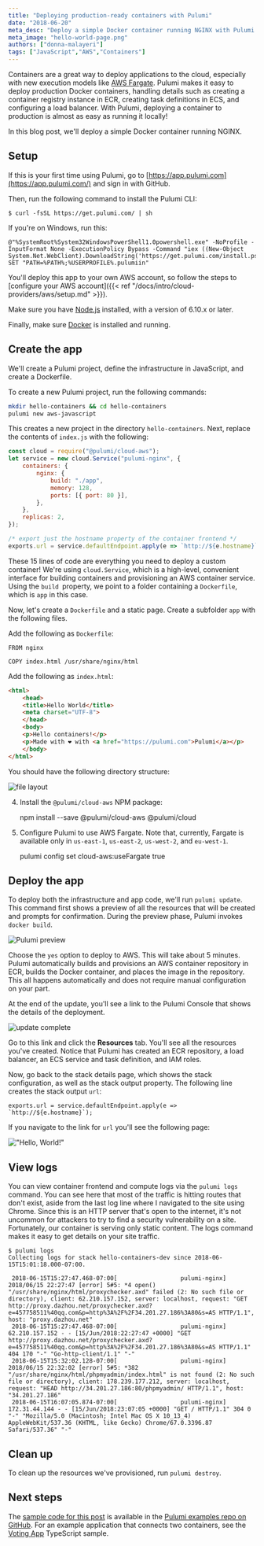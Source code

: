 ```yaml
---
title: "Deploying production-ready containers with Pulumi"
date: "2018-06-20"
meta_desc: "Deploy a simple Docker container running NGINX with Pulumi. This blog covers creating a container registry instance in ECR, creating task definitions in ECS, and configuring a load balancer."
meta_image: "hello-world-page.png"
authors: ["donna-malayeri"]
tags: ["JavaScript","AWS","Containers"]
---
```


Containers are a great way to deploy applications to the cloud,
especially with new execution models like [AWS
Fargate](https://aws.amazon.com/fargate/). Pulumi makes it easy to
deploy production Docker containers, handling details such as creating a
container registry instance in ECR, creating task definitions in ECS,
and configuring a load balancer. With Pulumi, deploying a container to
production is almost as easy as running it locally!

In this blog post, we'll deploy a simple Docker container running
NGINX.

## Setup

If this is your first time using Pulumi, go to
[https://app.pulumi.com](https://app.pulumi.com/) and sign in with
GitHub.

Then, run the following command to install the Pulumi CLI:

    $ curl -fsSL https://get.pulumi.com/ | sh

If you're on Windows, run this:

    @"%SystemRoot%System32WindowsPowerShell1.0powershell.exe" -NoProfile -InputFormat None -ExecutionPolicy Bypass -Command "iex ((New-Object System.Net.WebClient).DownloadString('https://get.pulumi.com/install.ps1'))"
    SET "PATH=%PATH%;%USERPROFILE%.pulumiin"

You'll deploy this app to your own AWS account, so follow the steps to
[configure your AWS account]({{< ref "/docs/intro/cloud-providers/aws/setup.md" >}}).

Make sure you have [Node.js](https://nodejs.org/en/download/) installed,
with a version of 6.10.x or later.

Finally, make sure [Docker](https://docs.docker.com/install/) is
installed and running.

## Create the app

We'll create a Pulumi project, define the infrastructure in JavaScript,
and create a Dockerfile.

To create a new Pulumi project, run the following commands:

```bash
mkdir hello-containers && cd hello-containers
pulumi new aws-javascript
```

This creates a new project in the directory `hello-containers`. Next, replace the contents of `index.js` with the following:

```javascript
const cloud = require("@pulumi/cloud-aws");
let service = new cloud.Service("pulumi-nginx", {
    containers: {
        nginx: {
            build: "./app",
            memory: 128,
            ports: [{ port: 80 }],
        },
    },
    replicas: 2,
});

/* export just the hostname property of the container frontend */
exports.url = service.defaultEndpoint.apply(e => `http://${e.hostname}`);
```


These 15 lines of code are everything you need to deploy a custom
container! We're using `cloud.Service`, which is a high-level,
convenient interface for building containers and provisioning an AWS
container service. Using the `build `property, we point to a folder
containing a `Dockerfile`, which is `app` in this case.

Now, let's create a `Dockerfile` and a static page. Create a
subfolder `app` with the following files.

Add the following as `Dockerfile`:

```
FROM nginx

COPY index.html /usr/share/nginx/html
```

Add the following as `index.html`:

```html
<html>
    <head>
    <title>Hello World</title>
    <meta charset="UTF-8">
    </head>
    <body>
    <p>Hello containers!</p>
    <p>Made with ❤️ with <a href="https://pulumi.com">Pulumi</a></p>
    </body>
</html>
```

You should have the following directory structure:

![file layout](./file-layout.png)

4. Install the `@pulumi/cloud-aws` NPM package:

    npm install --save @pulumi/cloud-aws @pulumi/cloud

5. Configure Pulumi to use AWS Fargate. Note that, currently, Fargate is
available only in `us-east-1`, `us-east-2`, `us-west-2`, and
`eu-west-1`.

    pulumi config set cloud-aws:useFargate true

## Deploy the app

To deploy both the infrastructure and app code, we'll run
`pulumi update`. This command first shows a preview of all the resources
that will be created and prompts for confirmation. During the preview
phase, Pulumi invokes `docker build`. 

![Pulumi preview](./pulumi-update-preview.png)

Choose the `yes` option to deploy to AWS. This will take about 5
minutes. Pulumi automatically builds and provisions an AWS container
repository in ECR, builds the Docker container, and places the image in
the repository. This all happens automatically and does not require
manual configuration on your part.

At the end of the update, you'll see a link to the Pulumi Console that
shows the details of the deployment.

![update complete](./update-complete.png)

Go to this link and click the **Resources** tab. You'll see all the
resources you've created. Notice that Pulumi has created an ECR
repository, a load balancer, an ECS service and task definition, and IAM
roles.

Now, go back to the stack details page, which shows the stack
configuration, as well as the stack output property. The following line
creates the stack output `url`:

`` exports.url = service.defaultEndpoint.apply(e => `http://${e.hostname}`); ``

If you navigate to the link for `url` you'll see the following page: 

!["Hello, World!"](./hello-world-page.png)

## View logs

You can view container frontend and compute logs via the `pulumi logs`
command. You can see here that most of the traffic is hitting routes
that don't exist, aside from the last log line where I navigated to the
site using Chrome. Since this is an HTTP server that's open to the
internet, it's not uncommon for attackers to try to find a security
vulnerability on a site. Fortunately, our container is serving only
static content. The logs command makes it easy to get details on your
site traffic.

    $ pulumi logs
    Collecting logs for stack hello-containers-dev since 2018-06-15T15:01:18.000-07:00.

     2018-06-15T15:27:47.468-07:00[                  pulumi-nginx] 2018/06/15 22:27:47 [error] 5#5: *4 open() "/usr/share/nginx/html/proxychecker.axd" failed (2: No such file or directory), client: 62.210.157.152, server: localhost, request: "GET http://proxy.dazhou.net/proxychecker.axd?e=457758511%40qq.com&p=http%3A%2F%2F34.201.27.186%3A80&s=AS HTTP/1.1", host: "proxy.dazhou.net"
     2018-06-15T15:27:47.468-07:00[                  pulumi-nginx] 62.210.157.152 - - [15/Jun/2018:22:27:47 +0000] "GET http://proxy.dazhou.net/proxychecker.axd?e=457758511%40qq.com&p=http%3A%2F%2F34.201.27.186%3A80&s=AS HTTP/1.1" 404 170 "-" "Go-http-client/1.1" "-"
     2018-06-15T15:32:02.128-07:00[                  pulumi-nginx] 2018/06/15 22:32:02 [error] 5#5: *382 "/usr/share/nginx/html/phpmyadmin/index.html" is not found (2: No such file or directory), client: 178.239.177.212, server: localhost, request: "HEAD http://34.201.27.186:80/phpmyadmin/ HTTP/1.1", host: "34.201.27.186"
     2018-06-15T16:07:05.874-07:00[                  pulumi-nginx] 172.31.44.144 - - [15/Jun/2018:23:07:05 +0000] "GET / HTTP/1.1" 304 0 "-" "Mozilla/5.0 (Macintosh; Intel Mac OS X 10_13_4) AppleWebKit/537.36 (KHTML, like Gecko) Chrome/67.0.3396.87 Safari/537.36" "-"

## Clean up

To clean up the resources we've provisioned, run `pulumi destroy`.

## Next steps

The [sample code for this post](https://github.com/pulumi/examples/tree/master/cloud-js-containers)
is available in the [Pulumi examples repo on GitHub](https://github.com/pulumi/examples). For an example application
that connects two containers, see the [Voting App](https://github.com/pulumi/examples/tree/master/cloud-ts-voting-app)
TypeScript sample.
